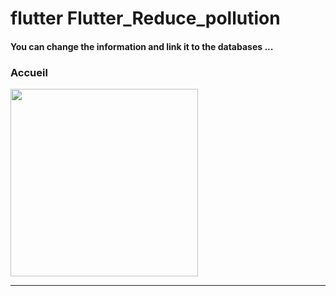 <h1> flutter Flutter_Reduce_pollution </h1>

<h4> You can change the information and link it to the databases ...</h4> 

<h3>Accueil</h3> 

<img src="https://github.com/abenkoula71/Flutter-caffee-d/blob/main/Screenshot_1643032183.png" width="300" /> <hr>
